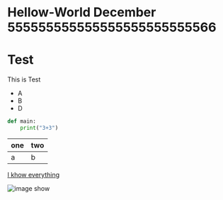 # Hellow-World December 555555555555555555555555566

# Test 

This is Test

- A
- B
- D

```python
def main:
    print("3+3")
```


|one|two|
|---|---|
|a  |b  |

[I khow everything](https://www.google.co.th)

![image show](http://travel.mthai.com/app/uploads/2014/07/%E0%B8%A3%E0%B8%B9%E0%B8%9B%E0%B8%97%E0%B8%B0%E0%B9%80%E0%B8%A5%E0%B8%AA%E0%B8%A7%E0%B8%A2-7.jpg)
